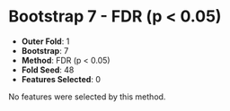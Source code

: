 # Bootstrap 7 - FDR (p < 0.05)

- **Outer Fold**: 1
- **Bootstrap**: 7
- **Method**: FDR (p < 0.05)
- **Fold Seed**: 48
- **Features Selected**: 0

No features were selected by this method.
